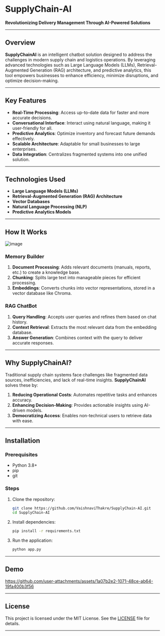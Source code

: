 # SupplyChain-AI  
**Revolutionizing Delivery Management Through AI-Powered Solutions**

---

## Overview  

**SupplyChainAI** is an intelligent chatbot solution designed to address the challenges in modern supply chain and logistics operations. By leveraging advanced technologies such as Large Language Models (LLMs), Retrieval-Augmented Generation (RAG) architecture, and predictive analytics, this tool empowers businesses to enhance efficiency, minimize disruptions, and optimize decision-making.

---

## Key Features  

- **Real-Time Processing**: Access up-to-date data for faster and more accurate decisions.  
- **Conversational Interface**: Interact using natural language, making it user-friendly for all.  
- **Predictive Analytics**: Optimize inventory and forecast future demands effectively.  
- **Scalable Architecture**: Adaptable for small businesses to large enterprises.  
- **Data Integration**: Centralizes fragmented systems into one unified solution.  

---

## Technologies Used  

- **Large Language Models (LLMs)**  
- **Retrieval-Augmented Generation (RAG) Architecture**  
- **Vector Databases**  
- **Natural Language Processing (NLP)**  
- **Predictive Analytics Models**  

---

## How It Works  
![image](https://github.com/user-attachments/assets/4ddb1227-e4ab-47e9-8c2e-7bd9c68df9ba)


### **Memory Builder**  

1. **Document Processing**: Adds relevant documents (manuals, reports, etc.) to create a knowledge base.  
2. **Chunking**: Splits large text into manageable pieces for efficient processing.  
3. **Embeddings**: Converts chunks into vector representations, stored in a vector database like Chroma.  

### **RAG ChatBot**  

1. **Query Handling**: Accepts user queries and refines them based on chat history.  
2. **Context Retrieval**: Extracts the most relevant data from the embedding database.  
3. **Answer Generation**: Combines context with the query to deliver accurate responses.  

---


##  Why SupplyChainAI?  

Traditional supply chain systems face challenges like fragmented data sources, inefficiencies, and lack of real-time insights. **SupplyChainAI** solves these by:  

1. **Reducing Operational Costs**: Automates repetitive tasks and enhances accuracy.  
2. **Enhancing Decision-Making**: Provides actionable insights using AI-driven models.  
3. **Democratizing Access**: Enables non-technical users to retrieve data with ease.  

---

##  Installation  

### Prerequisites  

- Python 3.8+  
- pip  
- git  

### Steps  

1. Clone the repository:  
   ```bash
   git clone https://github.com/VaishnaviThakre/SupplyChain-AI.git
   cd SupplyChain-AI
   ```  

2. Install dependencies:  
   ```bash
   pip install -r requirements.txt
   ```  

3. Run the application:  
   ```bash
   python app.py
   ```  

---

## Demo  



https://github.com/user-attachments/assets/1a07b2e2-1071-48ce-ab64-19fa400b3f56


---

##  License  

This project is licensed under the MIT License. See the [LICENSE](LICENSE) file for details.  

---
